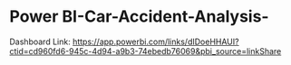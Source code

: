 # Power BI-Car-Accident-Analysis-
Dashboard Link: https://app.powerbi.com/links/dIDoeHHAUI?ctid=cd960fd6-945c-4d94-a9b3-74ebedb76069&pbi_source=linkShare
